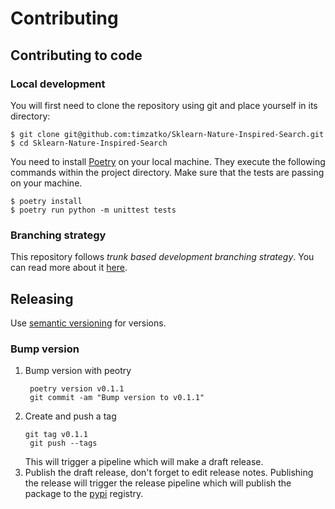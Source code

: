 # Contributing

## Contributing to code

### Local development

You will first need to clone the repository using git and place yourself in its directory:

```shell script
$ git clone git@github.com:timzatko/Sklearn-Nature-Inspired-Search.git
$ cd Sklearn-Nature-Inspired-Search
```

You need to install [Poetry](https://python-poetry.org/docs/#introduction) on your local machine. They execute the following commands within the project directory. Make sure that the tests are passing on your machine. 

```shell script
$ poetry install
$ poetry run python -m unittest tests
```

### Branching strategy

This repository follows _trunk based development branching strategy_. You can read more about it [here](https://trunkbaseddevelopment.com/).

## Releasing

Use [semantic versioning](https://semver.org/) for versions.

### Bump version

1. Bump version with peotry
    ```shell script
     poetry version v0.1.1
     git commit -am "Bump version to v0.1.1"
    ```
1. Create and push a tag 
    ```shell script
    git tag v0.1.1
     git push --tags
    ```
   This will trigger a pipeline which will make a draft release.
1. Publish the draft release, don't forget to edit release notes. Publishing the release will trigger the release pipeline which will publish the package to the [pypi](pypi.org) registry. 
   
